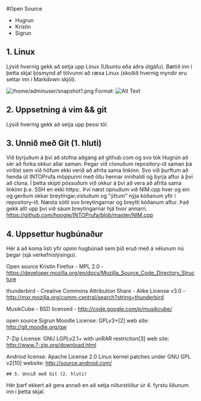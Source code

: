 #Open Source

+ Hugrun
+ Kristin
+ Sigrun

## 1. Linux 
Lýsið hvernig gekk að setja upp Linux (Ubuntu eða aðra útgáfu). Bætið inn í þetta skjal ljósmynd af tölvunni að ræsa Linux (skoðið hvernig myndir eru settar inn í Markdown skjöl).

![/home/adminuser/snapshot1.png](snapshot1.png)
Format: ![Alt Text](/home/adminuser/snapshot1.png)


## 2. Uppsetning á vim && git

Lýsið hvernig gekk að setja upp þessi tól.

## 3. Unnið með Git (1. hluti)

Við byrjuðum á því að stofna aðgang að github.com og svo tók Hugrún að sér að forka okkur allar saman. Þegar við clonuðum repository-ið saman þá virðist sem við höfum ekki verið að afrita sama linkinn. Svo við þurftum að henda út INTOPrufa möppunni með öllu hennar innihaldi og byrja aftur á því að clona. Í þetta skipti
pössuðum við okkur á því að vera að afrita sama linkinn þ.e. SSH en ekki https:. Því næst opnuðum við NIM.cpp hver og ein og gerðum okkar breytingar,vistuðum og "ýttum" nýja kóðanum yfir í repository-ið. Næsta sótti svo breytingarnar og breytti kóðanum aftur. Það gekk allt upp því við sáum breytingarnar hjá hvor annarri.
https://github.com/hoogie/INTOPrufa/blob/master/NIM.cpp 


## 4. Uppsettur hugbúnaður

Hér á að koma listi yfir opinn hugbúnað sem þið eruð með á vélunum nú þegar (sjá verkefnislýsingu).

Open source Kristín
Firefox - MPL 2.0 - https://developer.mozilla.org/en/docs/Mozilla_Source_Code_Directory_Structure

thunderbird - Creative Commons Attribution Share - Alike License v3.0 - http://mxr.mozilla.org/comm-central/search?string=thunderbird

MusikCube - BSD licensed - http://code.google.com/p/musikcube/

open source Sigrun
Moodle 
License:  GPLv3+[2]
web site: http://git.moodle.org/gw

7-Zip
License: GNU LGPLv2.1+ with unRAR restriction[3]
web site: http://www.7-zip.org/download.html

Andriod
license: Apache License 2.0
Linux kernel patches under GNU GPL v2[10]
website: http://source.android.com/


	## 5. Unnið með Git (2. hluti)

Hér þarf ekkert að gera annað en að setja niðurstöður úr 4. fyrstu liðunum inn í þetta skjal.
